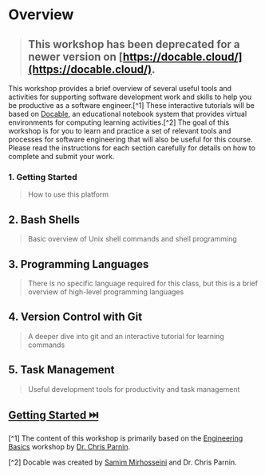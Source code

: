 # Overview

> ## This workshop has been deprecated for a newer version on [https://docable.cloud/](https://docable.cloud/).
> 
This workshop provides a brief overview of several useful tools and activities for supporting software development work and skills to help you be productive as a software engineer.[^1] These interactive tutorials will be based on [Docable](https://docable.cloud/), an educational notebook system that provides virtual environments for computing learning activities.[^2] The goal of this workshop is for you to learn and practice a set of relevant tools and processes for software engineering that will also be useful for this course. Please read the instructions for each section carefully for details on how to complete and submit your work. 

### **1. Getting Started**
> How to use this platform

## **2. Bash Shells**
> Basic overview of Unix shell commands and shell programming

## **3. Programming Languages**
> There is no specific language required for this class, but this is a brief overview of high-level programming languages

## **4. Version Control with Git**
> A deeper dive into git and an interactive tutorial for learning commands

## **5. Task Management**
> Useful development tools for productivity and task management

## [Getting Started ⏭️](Setup.md)




[^1] The content of this workshop is primarily based on the [Engineering Basics](https://github.com/chrisparnin/EngineeringBasics) workshop by [Dr. Chris Parnin](https://chrisparnin.me).

[^2] Docable was created by [Samim Mirhosseini](https://samim.me/) and Dr. Chris Parnin.

